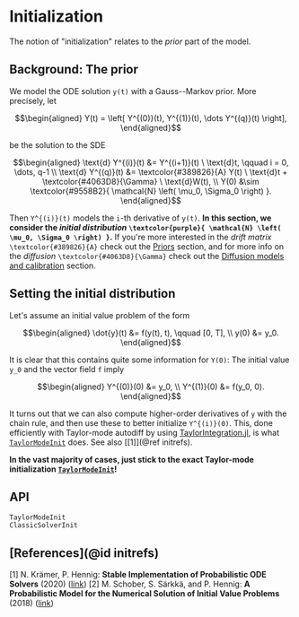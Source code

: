 # Initialization

The notion of "initialization" relates to the _prior_ part of the model.


## Background: The prior

We model the ODE solution ``y(t)`` with a Gauss--Markov prior.
More precisely, let
```math
\begin{aligned}
Y(t) = \left[ Y^{(0)}(t), Y^{(1)}(t), \dots Y^{(q)}(t) \right],
\end{aligned}
```
be the solution to the SDE
```math
\begin{aligned}
\text{d} Y^{(i)}(t) &= Y^{(i+1)}(t) \ \text{d}t, \qquad i = 0, \dots, q-1 \\
\text{d} Y^{(q)}(t) &= \textcolor{#389826}{A} Y(t) \ \text{d}t + \textcolor{#4063D8}{\Gamma} \ \text{d}W(t), \\
Y(0) &\sim \textcolor{#9558B2}{ \mathcal{N} \left( \mu_0, \Sigma_0 \right) }.
\end{aligned}
```
Then ``Y^{(i)}(t)`` models the ``i``-th derivative of ``y(t)``.
**In this section, we consider the _initial distribution_ ``\textcolor{purple}{ \mathcal{N} \left( \mu_0, \Sigma_0 \right) }``.**
If you're more interested in the
_drift matrix_ ``\textcolor{#389826}{A}``
check out the [Priors](@ref) section,
and for more info on
the _diffusion_ ``\textcolor{#4063D8}{\Gamma}``
check out the
[Diffusion models and calibration](@ref) section.


## Setting the initial distribution

Let's assume an initial value problem of the form
```math
\begin{aligned}
\dot{y}(t) &= f(y(t), t), \qquad [0, T], \\
y(0) &= y_0.
\end{aligned}
```
It is clear that this contains quite some information for ``Y(0)``:
The initial value ``y_0`` and the vector field ``f`` imply
```math
\begin{aligned}
Y^{(0)}(0) &= y_0, \\
Y^{(1)}(0) &= f(y_0, 0).
\end{aligned}
```
It turns out that we can also compute higher-order derivatives of ``y`` with the chain rule,
and then use these to better initialize ``Y^{(i)}(0)``.
This, done efficiently with Taylor-mode autodiff by using
[TaylorIntegration.jl](https://perezhz.github.io/TaylorIntegration.jl/latest/),
is what [`TaylorModeInit`](@ref) does.
See also [[1]](@ref initrefs).

**In the vast majority of cases, just stick to the exact Taylor-mode initialization [`TaylorModeInit`](@ref)!**


## API

```@docs
TaylorModeInit
ClassicSolverInit
```

## [References](@id initrefs)

[1] N. Krämer, P. Hennig: **Stable Implementation of Probabilistic ODE Solvers** (2020) ([link](https://arxiv.org/abs/2012.10106))
[2] M. Schober, S. Särkkä, and P. Hennig: **A Probabilistic Model for the Numerical Solution of Initial Value Problems** (2018) ([link](https://link.springer.com/article/10.1007/s11222-017-9798-7))
